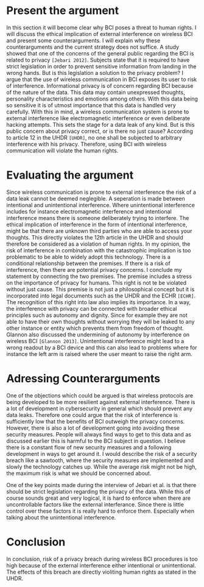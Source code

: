 # Present the argument

In this section it will become clear why BCI poses a threat to human rights. I will discuss the ethical implication of external interference on wireless BCI and present some counterarguments. I will explain why these counterarguments and the current strategy does not suffice. 
A study showed that one of the concerns of the general public regarding the BCI is related to privacy `[Jebari 2012]`. Subjects state that it is required to have strict legislation in order to prevent sensitive information from landing in the wrong hands. But is this legislation a solution to the privacy problem? I argue that the use of wireless communication in BCI exposes its user to risk of interference. 
Informational privacy is of concern regarding BCI because of the nature of the data. This data may contain unexpressed thoughts, personality characteristics and emotions among others. With this data being so sensitive it is of utmost importance that this data is handled very carefully. With this in mind, a wireless communication system is prone to external interference like electromagnetic interference or even deliberate hacking attempts. This sets the stage for a data leak of any kind. But is this public concern about privacy correct, or is there no just cause? According to article 12 in the UHDR `[UHDR]`, no one shall be subjected to arbitrary interference with his privacy. Therefore, using BCI with wireless communication will violate the human rights. 



# Evaluating the argument
Since wireless communication is prone to external interference the risk of a data leak cannot be deemed neglegible. A seperation is made between intentional and unintentional interference. Where unintentional interference includes for instance electromagnetic interference and intentional interference means there is someone deliberately trying to interfere. The ethical implication of interference in the form of intentional interference, might be that there are unknown third parties who are able to access your thoughts. This directly violates the 12th article in the UHDR and should therefore be considered as a violation of human rights. In my opinion, the risk of interference in combination with the catastrophic implication is too problematic to be able to widely adopt this technology. There is a conditional relationship between the premises. If there is a risk of interference, then there are potential privacy concerns. I conclude my statement by connecting the two premises. 
The premise includes a stress on the importance of privacy for humans. This right is not te be violated without just cause. This premise is not just a philosophical concept but it is incorporated into legal documents such as the UHDR and the ECHR `[ECHR]`. The recognition of this right into law also implies its importance. 
In a way, the interference with privacy can be connected with broader ethical principles such as autonomy and dignity. Since for example they are not able to have their own thoughts without worrying they will be leaked to any other instance or entity which prevents them from freedom of thought. Glannon also discussed the undermining of autonomy by interference on wireless BCI `[Glannon 2013]`. 
Unintentional interference might lead to a wrong readout by a BCI device and this can also lead to problems where for instance the left arm is raised where the user meant to raise the right arm.  



# Adressing Counterarguments
One of the objections which could be argued is that wireless protocols are being developed to be more resilient against external interference. There is a lot of development in cybersecurity in general which should prevent any data leaks. Therefore one could argue that the risk of interference is sufficiently low that the benefits of BCI outweigh the privacy concerns.
However, there is also a lot of development going into avoiding these security measures. People will always find ways to get to this data and as discussed earlier this is harmful to the BCI subject in question. I believe there is a constant flow of new security measures and a following development in ways to get around it. I would describe the risk of a security breach like a sawtooth, where the security measures are implemented and slowly the technology catches up. While the average risk might not be high, the maximum risk is what we should be concerned about. 

One of the key points made during the interview of Jebari et al. is that there should be strict legislation regarding the privacy of the data. While this of course sounds great and very logical, it is hard to enforce when there are uncontrollable factors like the external interferance. Since there is little control over these factors it is really hard to enforce them. Especially when talking about the unintentional interference.


# Conclusion
In conclusion, risk of a privacy breach during wireless BCI procedures is too high because of the external interference either intentional or unintentional. The effects of this breach are directly violiting human rights as stated in the UHDR. 
